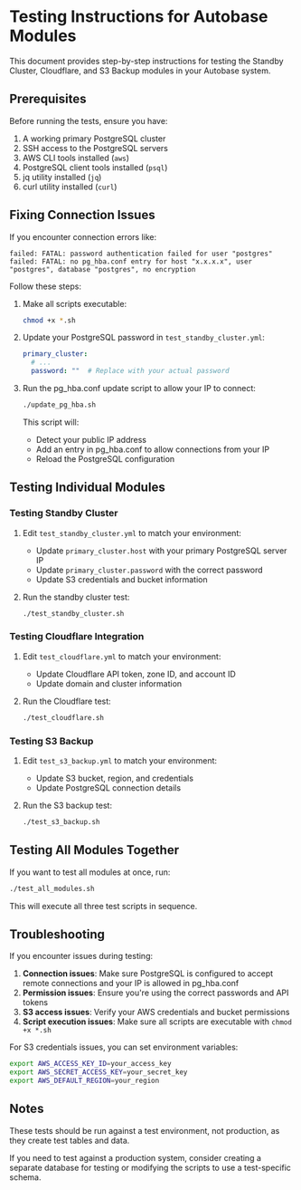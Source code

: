 # Testing Instructions for Autobase Modules

This document provides step-by-step instructions for testing the Standby Cluster, Cloudflare, and S3 Backup modules in your Autobase system.

## Prerequisites

Before running the tests, ensure you have:

1. A working primary PostgreSQL cluster
2. SSH access to the PostgreSQL servers
3. AWS CLI tools installed (`aws`)
4. PostgreSQL client tools installed (`psql`)
5. jq utility installed (`jq`)
6. curl utility installed (`curl`)

## Fixing Connection Issues

If you encounter connection errors like:
```
failed: FATAL: password authentication failed for user "postgres"
failed: FATAL: no pg_hba.conf entry for host "x.x.x.x", user "postgres", database "postgres", no encryption
```

Follow these steps:

1. Make all scripts executable:
   ```bash
   chmod +x *.sh 
   ```

2. Update your PostgreSQL password in `test_standby_cluster.yml`:
   ```yaml
   primary_cluster:
     # ...
     password: ""  # Replace with your actual password
   ```

3. Run the pg_hba.conf update script to allow your IP to connect:
   ```bash
   ./update_pg_hba.sh
   ```
   This script will:
   - Detect your public IP address
   - Add an entry in pg_hba.conf to allow connections from your IP
   - Reload the PostgreSQL configuration

## Testing Individual Modules

### Testing Standby Cluster

1. Edit `test_standby_cluster.yml` to match your environment:
   - Update `primary_cluster.host` with your primary PostgreSQL server IP
   - Update `primary_cluster.password` with the correct password
   - Update S3 credentials and bucket information

2. Run the standby cluster test:
   ```bash
   ./test_standby_cluster.sh
   ```

### Testing Cloudflare Integration

1. Edit `test_cloudflare.yml` to match your environment:
   - Update Cloudflare API token, zone ID, and account ID
   - Update domain and cluster information

2. Run the Cloudflare test:
   ```bash
   ./test_cloudflare.sh
   ```

### Testing S3 Backup

1. Edit `test_s3_backup.yml` to match your environment:
   - Update S3 bucket, region, and credentials
   - Update PostgreSQL connection details

2. Run the S3 backup test:
   ```bash
   ./test_s3_backup.sh
   ```

## Testing All Modules Together

If you want to test all modules at once, run:

```bash
./test_all_modules.sh
```

This will execute all three test scripts in sequence.

## Troubleshooting

If you encounter issues during testing:

1. **Connection issues**: Make sure PostgreSQL is configured to accept remote connections and your IP is allowed in pg_hba.conf
2. **Permission issues**: Ensure you're using the correct passwords and API tokens
3. **S3 access issues**: Verify your AWS credentials and bucket permissions
4. **Script execution issues**: Make sure all scripts are executable with `chmod +x *.sh`

For S3 credentials issues, you can set environment variables:
```bash
export AWS_ACCESS_KEY_ID=your_access_key
export AWS_SECRET_ACCESS_KEY=your_secret_key
export AWS_DEFAULT_REGION=your_region
```

## Notes

These tests should be run against a test environment, not production, as they create test tables and data.

If you need to test against a production system, consider creating a separate database for testing or modifying the scripts to use a test-specific schema. 